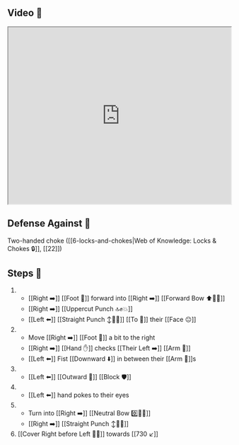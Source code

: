## Video 🎥

<iframe src="https://www.youtube.com/embed/cu6vogGclN0?start=453" width="100%" height="400"></iframe>

## Defense Against 🤺

Two-handed choke ([[6-locks-and-chokes|Web of Knowledge: Locks & Chokes 🔒]], [[22]])

## Steps 👣

1. - [[Right ➡️]] [[Foot 🦶]] forward into [[Right ➡️]] [[Forward Bow ⬆️🧍‍♂️]]
    - [[Right ➡️]] [[Uppercut Punch 🔝✊💥]]
    - [[Left ⬅️]] [[Straight Punch ↕️👊💥]] [[To 🎯]] their [[Face 😐]]
2. - Move [[Right ➡️]] [[Foot 🦶]] a bit to the right
    - [[Right ➡️]] [[Hand ✋]] checks [[Their Left ➡️]] [[Arm 💪]]
    - [[Left ⬅️]] Fist [[Downward ⬇️]] in between their [[Arm 💪]]s
3. - [[Left ⬅️]] [[Outward 🔼]] [[Block 🛡️]]
4. - [[Left ⬅️]] hand pokes to their eyes
5. - Turn into [[Right ➡️]] [[Neutral Bow 0️⃣🧍‍♂️]]
    - [[Right ➡️]] [[Straight Punch ↕️👊💥]]
6. [[Cover Right before Left 🦶🔄]] towards [[730 ↙️]]